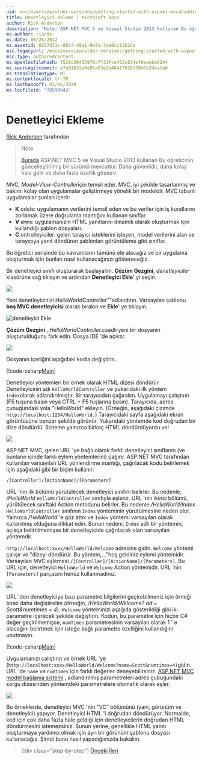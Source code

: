 ```yaml
---
uid: mvc/overview/older-versions/getting-started-with-aspnet-mvc4/adding-a-controller
title: Denetleyici ekleme | Microsoft Docs
author: Rick-Anderson
description: 'Note: ASP.NET MVC 5 ve Visual Studio 2013 kullanan Bu öğreticinin güncelleştirilmiş bir sürümü mevcuttur. Daha güvenlidir, izleme ve tanıtım için çok daha kolay...'
ms.author: riande
ms.date: 08/28/2012
ms.assetid: 0267d31c-892f-49a1-9e7a-3ae8cc12b2ca
msc.legacyurl: /mvc/overview/older-versions/getting-started-with-aspnet-mvc4/adding-a-controller
msc.type: authoredcontent
ms.openlocfilehash: f528c56435976c7f31fce453c834ef9eaebe6244
ms.sourcegitcommit: e7e91932a6e91a63e2e46417626f39d6b244a3ab
ms.translationtype: MT
ms.contentlocale: tr-TR
ms.lasthandoff: 03/06/2020
ms.locfileid: "78599843"
---
```

# <a name="adding-a-controller"></a>Denetleyici Ekleme

[Rick Anderson](https://twitter.com/RickAndMSFT) tarafından

> > [!NOTE]
> > [Burada](../../getting-started/introduction/getting-started.md) ASP.NET MVC 5 ve Visual Studio 2013 kullanan Bu öğreticinin güncelleştirilmiş bir sürümü mevcuttur. Daha güvenlidir, daha kolay hale gelir ve daha fazla özellik gösterir.

MVC, *Model-View-Controller*için temsil eder. MVC, iyi şekilde tasarlanmış ve bakımı kolay olan uygulamalar geliştirmeye yönelik bir modeldir. MVC tabanlı uygulamalar şunları içerir:

- **K** odels: uygulamanın verilerini temsil eden ve bu veriler için iş kurallarını zorlamak üzere doğrulama mantığını kullanan sınıflar.
- **V** ıews: uygulamanızın HTML yanıtlarını dinamik olarak oluşturmak Için kullandığı şablon dosyaları.
- **C** ontrolleyiciler: gelen tarayıcı isteklerini işleyen, model verilerini alan ve tarayıcıya yanıt döndüren şablonları görüntüleme gibi sınıflar.

Bu öğretici serisinde bu kavramların tümünü ele alacağız ve bir uygulama oluşturmak için bunları nasıl kullanacağınızı göstereceğiz.

Bir denetleyici sınıfı oluşturarak başlayalım. **Çözüm Gezgini**, *denetleyiciler* klasörüne sağ tıklayın ve ardından **Denetleyici Ekle**' yi seçin.

![](adding-a-controller/_static/image1.png)

Yeni denetleyicinizi HelloWorldController&quot;&quot;adlandırın. Varsayılan şablonu **boş MVC denetleyicisi** olarak bırakın ve **Ekle**' ye tıklayın.

![denetleyici Ekle](adding-a-controller/_static/image2.png)

**Çözüm Gezgini** , *HelloWorldController.cs*adlı yeni bir dosyanın oluşturulduğunu fark edin. Dosya IDE 'de açıktır.

![](adding-a-controller/_static/image3.png)

Dosyanın içeriğini aşağıdaki kodla değiştirin.

[!code-csharp[Main](adding-a-controller/samples/sample1.cs)]

Denetleyici yöntemleri bir örnek olarak HTML dizesi döndürür. Denetleyicinin adı `HelloWorldController` ve yukarıdaki ilk yöntem `Index`olarak adlandırılmıştır. Bir tarayıcıdan çağıralım. Uygulamayı çalıştırın (F5 tuşuna basın veya CTRL + F5 tuşlarına basın). Tarayıcıda, adres çubuğundaki yola &quot;HelloWorld&quot; ekleyin. (Örneğin, aşağıdaki çizimde `http://localhost:1234/HelloWorld.`) Tarayıcıdaki sayfa aşağıdaki ekran görüntüsüne benzer şekilde görünür. Yukarıdaki yöntemde kod doğrudan bir dize döndürdü. Sisteme yalnızca birkaç HTML döndürdüyordu ve!

![](adding-a-controller/_static/image4.png)

ASP.NET MVC, gelen URL 'ye bağlı olarak farklı denetleyici sınıflarını (ve bunların içinde farklı eylem yöntemlerini) çağırır. ASP.NET MVC tarafından kullanılan varsayılan URL yönlendirme mantığı, çağrılacak kodu belirlemek için aşağıdaki gibi bir biçim kullanır:

`/[Controller]/[ActionName]/[Parameters]`

URL 'nin ilk bölümü yürütülecek denetleyici sınıfını belirler. Bu nedenle, */HelloWorld* `HelloWorldController` sınıfıyla eşlenir. URL 'nin ikinci bölümü, yürütülecek sınıftaki Action metodunu belirler. Bu nedenle */HelloWorld/Index* `HelloWorldController` sınıfının `Index` yönteminin yürütülmesine neden olur. Yalnızca */HelloWorld* 'e göz attık ve `Index` yöntemi varsayılan olarak kullanılmış olduğuna dikkat edin. Bunun nedeni, `Index` adlı bir yöntemin, açıkça belirtilmemişse bir denetleyicide çağrılacak olan varsayılan yöntemdir.

`http://localhost:xxxx/HelloWorld/Welcome` adresine gidin. `Welcome` yöntemi çalışır ve &quot;dizeyi döndürür. Bu yöntem,...&quot;hoş geldiniz eylemi yöntemidir. Varsayılan MVC eşlemesi `/[Controller]/[ActionName]/[Parameters]`. Bu URL için, denetleyici `HelloWorld` ve `Welcome` Action yöntemidir. URL 'nin `[Parameters]` parçasını henüz kullanmadınız.

![](adding-a-controller/_static/image5.png)

URL 'den denetleyiciye bazı parametre bilgilerini geçirebilmeniz için örneği biraz daha değiştirelim (örneğin, */HelloWorld/Welcome? ad = Scott&amp;numtimes = 4*). `Welcome` yönteminizi aşağıda gösterildiği gibi iki parametre içerecek şekilde değiştirin. Kodun, bu parametre için hiçbir C# değer geçirilmemişse, `numTimes` parametresinin varsayılan olarak 1 ' e olacağını belirtmek için isteğe bağlı parametre özelliğini kullandığını unutmayın.

[!code-csharp[Main](adding-a-controller/samples/sample2.cs)]

Uygulamanızı çalıştırın ve örnek URL 'ye (`http://localhost:xxxx/HelloWorld/Welcome?name=Scott&numtimes=4)`gidin. URL 'de `name` ve `numtimes` için farklı değerler deneyebilirsiniz. [ASP.NET MVC model bağlama sistemi](http://odetocode.com/Blogs/scott/archive/2009/04/27/6-tips-for-asp-net-mvc-model-binding.aspx) , adlandırılmış parametreleri adres çubuğundaki sorgu dizesinden yöntemdeki parametrelere otomatik olarak eşler.

![](adding-a-controller/_static/image6.png)

Bu örneklerde, denetleyici MVC 'nin &quot;VC&quot; bölümünü (yani, görünüm ve denetleyici) yapıyor. Denetleyici HTML 'i doğrudan döndürüyor. Normalde, kod için çok daha fazla hale geldiği için denetleyicilerin doğrudan HTML döndürmesini istemezsiniz. Bunun yerine, genellikle HTML yanıtı oluşturmaya yardımcı olmak için ayrı bir görünüm şablonu dosyası kullanacağız. Şimdi bunu nasıl yapadığımızda bakalım.

> [!div class="step-by-step"]
> [Önceki](intro-to-aspnet-mvc-4.md)
> [İleri](adding-a-view.md)
